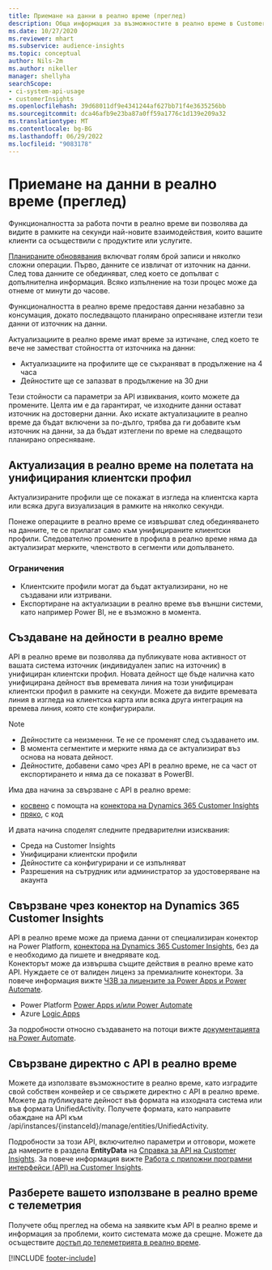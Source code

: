 ```yaml
---
title: Приемане на данни в реално време (преглед)
description: Обща информация за възможностите в реално време в Customer Insights.
ms.date: 10/27/2020
ms.reviewer: mhart
ms.subservice: audience-insights
ms.topic: conceptual
author: Nils-2m
ms.author: nikeller
manager: shellyha
searchScope:
- ci-system-api-usage
- customerInsights
ms.openlocfilehash: 39d68011df9e4341244af627bb71f4e3635256bb
ms.sourcegitcommit: dca46afb9e23ba87a0ff59a1776c1d139e209a32
ms.translationtype: MT
ms.contentlocale: bg-BG
ms.lasthandoff: 06/29/2022
ms.locfileid: "9083178"
---
```

# <a name="real-time-data-ingestion-preview"></a>Приемане на данни в реално време (преглед)

Функционалността за работа почти в реално време ви позволява да видите в рамките на секунди най-новите взаимодействия, които вашите клиенти са осъществили с продуктите или услугите.

[Планираните обновявания](system.md#schedule-tab) включват голям брой записи и няколко сложни операции. Първо, данните се извличат от източник на данни. След това данните се обединяват, след което се допълват с допълнителна информация. Всяко изпълнение на този процес може да отнеме от минути до часове.

Функционалността в реално време предоставя данни незабавно за консумация, докато последващото планирано опресняване изтегли тези данни от източник на данни.

Актуализациите в реално време имат време за изтичане, след което те вече не заместват стойността от източника на данни:

- Актуализациите на профилите ще се съхраняват в продължение на 4 часа
- Дейностите ще се запазват в продължение на 30 дни

Тези стойности са параметри за API извиквания, които можете да промените. Целта им е да гарантират, че изходните данни остават източник на достоверни данни. Ако искате актуализациите в реално време да бъдат включени за по-дълго, трябва да ги добавите към източник на данни, за да бъдат изтеглени по време на следващото планирано опресняване.

## <a name="real-time-update-of-the-unified-customer-profile-fields"></a>Актуализация в реално време на полетата на унифицирания клиентски профил

Актуализираните профили ще се покажат в изгледа на клиентска карта или всяка друга визуализация в рамките на няколко секунди.

Понеже операциите в реално време се извършват след обединяването на данните, те се прилагат само към унифицираните клиентски профили. Следователно промените в профила в реално време няма да актуализират мерките, членството в сегменти или допълването.

### <a name="limitations"></a>Ограничения

- Клиентските профили могат да бъдат актуализирани, но не създавани или изтривани.
- Експортиране на актуализации в реално време във външни системи, като например Power BI, не е възможно в момента.

## <a name="real-time-creation-of-activities"></a>Създаване на дейности в реално време

API в реално време ви позволява да публикувате нова активност от вашата система източник (индивидуален запис на източник) в унифициран клиентски профил. Новата дейност ще бъде налична като унифицирана дейност във времевата линия на този унифициран клиентски профил в рамките на секунди. Можете да видите времевата линия в изгледа на клиентска карта или всяка друга интеграция на времева линия, която сте конфигурирали.

> [!NOTE]
>
> - Дейностите са неизменни. Те не се променят след създаването им.
> - В момента сегментите и мерките няма да се актуализират въз основа на новата дейност.
> - Дейностите, добавени само чрез API в реално време, не са част от експортирането и няма да се показват в PowerBI.

Има два начина за свързване с API в реално време:

- [косвено](#connect-via-the-dynamics-365-customer-insights-connector) с помощта на [конектора на Dynamics 365 Customer Insights](/connectors/customerinsights/)
- [пряко](#connect-directly-to-the-real-time-api), с код

И двата начина споделят следните предварителни изисквания:

- Среда на Customer Insights
- Унифицирани клиентски профили
- Дейностите са конфигурирани и се изпълняват
- Разрешения на сътрудник или администратор за удостоверяване на акаунта

## <a name="connect-via-the-dynamics-365-customer-insights-connector"></a>Свързване чрез конектор на Dynamics 365 Customer Insights

API в реално време може да приема данни от специализиран конектор на Power Platform, [конектора на Dynamics 365 Customer Insights](/connectors/customerinsights/), без да е необходимо да пишете и внедрявате код.    
Конекторът може да извършва същите действия в реално време като API. Нуждаете се от валиден лиценз за премиалните конектори. За повече информация вижте [ЧЗВ за лицензите за Power Apps и Power Automate](/power-platform/admin/powerapps-flow-licensing-faq).

- Power Platform [Power Apps и/или Power Automate](/connectors/)
- Azure [Logic Apps](/azure/connectors/apis-list)

За подробности относно създаването на потоци вижте [документацията на Power Automate](/power-automate/).

## <a name="connect-directly-to-the-real-time-api"></a>Свързване директно с API в реално време

Можете да използвате възможностите в реално време, като изградите свой собствен конвейер и се свържете директно с API в реално време.    
Можете да публикувате дейност във формата на изходната система или във формата UnifiedActivity. Получете формата, като направите обаждане на API към /api/instances/{instanceId}/manage/entities/UnifiedActivity.

Подробности за този API, включително параметри и отговори, можете да намерите в раздела **EntityData** на [Справка за API на Customer Insights](https://developer.ci.ai.dynamics.com/api-details#api=CustomerInsights). За повече информация вижте [Работа с приложни програмни интерфейси (API) на Customer Insights](apis.md).

## <a name="understand-your-real-time-usage-with-telemetry"></a>Разберете вашето използване в реално време с телеметрия

Получете общ преглед на обема на заявките към API в реално време и информация за проблеми, които системата може да срещне. Можете да осъществите [достъп до телеметрията в реално време](system.md#api-usage-tab). 


[!INCLUDE [footer-include](includes/footer-banner.md)]
